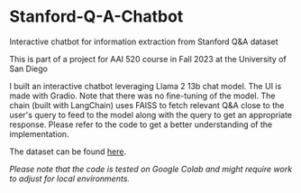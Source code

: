 # Stanford-Q-A-Chatbot
Interactive chatbot for information extraction from Stanford Q&amp;A dataset

This is part of a project for AAI 520 course in Fall 2023 at the University of San Diego

I built an interactive chatbot leveraging Llama 2 13b chat model. The UI is made with Gradio. Note that there was no fine-tuning of the model. The chain (built with LangChain) uses FAISS to fetch relevant Q&A close to the user's query to feed to the model along with the query to get an appropriate response. Please refer to the code to get a better understanding of the implementation.

The dataset can be found [here](https://www.kaggle.com/datasets/stanfordu/stanford-question-answering-dataset).

*Please note that the code is tested on Google Colab and might require work to adjust for local environments.*
